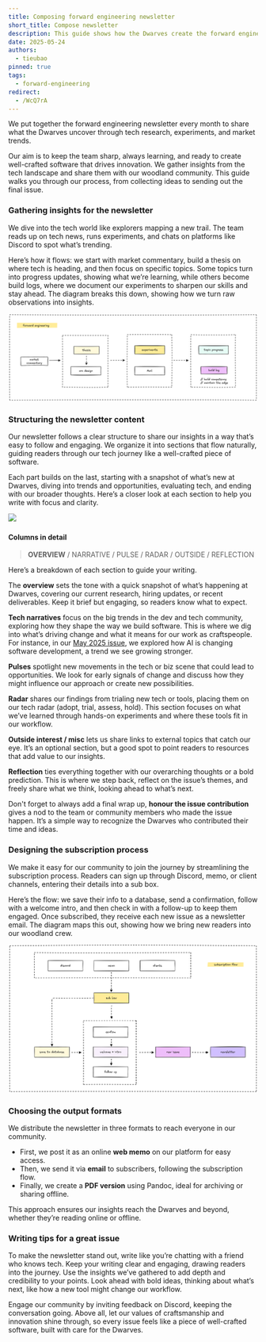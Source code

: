 ```yaml
---
title: Composing forward engineering newsletter
short_title: Compose newsletter
description: This guide shows how the Dwarves create the forward engineering newsletter, a monthly summary of tech research and trends. It outlines our process to craft issues that reflect our innovation and craftsmanship.
date: 2025-05-24
authors:
  - tieubao
pinned: true
tags:
  - forward-engineering
redirect:
  - /WcQ7rA
---
```


We put together the forward engineering newsletter every month to share what the Dwarves uncover through tech research, experiments, and market trends.

Our aim is to keep the team sharp, always learning, and ready to create well-crafted software that drives innovation. We gather insights from the tech landscape and share them with our woodland community. This guide walks you through our process, from collecting ideas to sending out the final issue.

### Gathering insights for the newsletter

We dive into the tech world like explorers mapping a new trail. The team reads up on tech news, runs experiments, and chats on platforms like Discord to spot what’s trending.

Here’s how it flows: we start with market commentary, build a thesis on where tech is heading, and then focus on specific topics. Some topics turn into progress updates, showing what we’re learning, while others become build logs, where we document our experiments to sharpen our skills and stay ahead. The diagram breaks this down, showing how we turn raw observations into insights.

![](assets/fwd-engineering-flow.png)

### Structuring the newsletter content

Our newsletter follows a clear structure to share our insights in a way that’s easy to follow and engaging. We organize it into sections that flow naturally, guiding readers through our tech journey like a well-crafted piece of software.

Each part builds on the last, starting with a snapshot of what’s new at Dwarves, diving into trends and opportunities, evaluating tech, and ending with our broader thoughts. Here’s a closer look at each section to help you write with focus and clarity.

![](assets/fwd-engineering-columns.png)

#### Columns in detail

> **OVERVIEW** / NARRATIVE / PULSE / RADAR / OUTSIDE / REFLECTION

Here’s a breakdown of each section to guide your writing.

The **overview** sets the tone with a quick snapshot of what’s happening at Dwarves, covering our current research, hiring updates, or recent deliverables. Keep it brief but engaging, so readers know what to expect.

**Tech narratives** focus on the big trends in the dev and tech community, exploring how they shape the way we build software. This is where we dig into what’s driving change and what it means for our work as craftspeople. For instance, in our [May 2025 issue](/updates/forward/2025-05), we explored how AI is changing software development, a trend we see growing stronger.

**Pulses** spotlight new movements in the tech or biz scene that could lead to opportunities. We look for early signals of change and discuss how they might influence our approach or create new possibilities.

**Radar** shares our findings from trialing new tech or tools, placing them on our tech radar (adopt, trial, assess, hold). This section focuses on what we’ve learned through hands-on experiments and where these tools fit in our workflow.

**Outside interest / misc** lets us share links to external topics that catch our eye. It’s an optional section, but a good spot to point readers to resources that add value to our insights.

**Reflection** ties everything together with our overarching thoughts or a bold prediction. This is where we step back, reflect on the issue’s themes, and freely share what we think, looking ahead to what’s next.

Don't forget to always add a final wrap up, **honour the issue contribution** gives a nod to the team or community members who made the issue happen. It’s a simple way to recognize the Dwarves who contributed their time and ideas.

### Designing the subscription process

We make it easy for our community to join the journey by streamlining the subscription process. Readers can sign up through Discord, memo, or client channels, entering their details into a sub box.

Here’s the flow: we save their info to a database, send a confirmation, follow with a welcome intro, and then check in with a follow-up to keep them engaged. Once subscribed, they receive each new issue as a newsletter email. The diagram maps this out, showing how we bring new readers into our woodland crew.

![](assets/fwd-engineering-subscribe.png)

### Choosing the output formats

We distribute the newsletter in three formats to reach everyone in our community.

- First, we post it as an online **web memo** on our platform for easy access.
- Then, we send it via **email** to subscribers, following the subscription flow.
- Finally, we create a **PDF version** using Pandoc, ideal for archiving or sharing offline.

This approach ensures our insights reach the Dwarves and beyond, whether they’re reading online or offline.

### Writing tips for a great issue

To make the newsletter stand out, write like you’re chatting with a friend who knows tech. Keep your writing clear and engaging, drawing readers into the journey. Use the insights we’ve gathered to add depth and credibility to your points. Look ahead with bold ideas, thinking about what’s next, like how a new tool might change our workflow.

Engage our community by inviting feedback on Discord, keeping the conversation going. Above all, let our values of craftsmanship and innovation shine through, so every issue feels like a piece of well-crafted software, built with care for the Dwarves.
